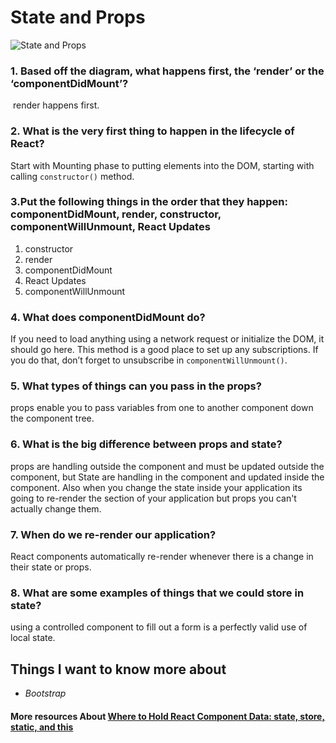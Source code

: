 # State and Props

![State and Props](https://i.stack.imgur.com/wqvF2.png)

### 1. Based off the diagram, what happens first, the ‘render’ or the ‘componentDidMount’?
 render happens first.

### 2. What is the very first thing to happen in the lifecycle of React? 
Start with Mounting phase to putting elements into the DOM, starting with calling `constructor()` method.

### 3.Put the following things in the order that they happen: componentDidMount, render, constructor, componentWillUnmount, React Updates

1. constructor
2. render
3. componentDidMount
4. React Updates
5. componentWillUnmount

### 4. What does componentDidMount do?
If you need to load anything using a network request or initialize the DOM, it should go here. This method is a good place to set up any subscriptions. If you do that, don’t forget to unsubscribe in `componentWillUnmount()`.

### 5. What types of things can you pass in the props?
props enable you to pass variables from one to another component down the component tree.

### 6. What is the big difference between props and state?
props are handling outside the component and must be updated outside the component, but State are handling in the component and updated inside the component. Also when you change the state inside your application its going to re-render the section of your application but props you can't actually change them.  

### 7. When do we re-render our application?
React components automatically re-render whenever there is a change in their state or props.

### 8. What are some examples of things that we could store in state?
using a controlled component to fill out a form is a perfectly valid use of local state.

## Things I want to know more about
* *Bootstrap*

#### More resources About [Where to Hold React Component Data: state, store, static, and this](https://www.freecodecamp.org/news/where-do-i-belong-a-guide-to-saving-react-component-data-in-state-store-static-and-this-c49b335e2a00/)
